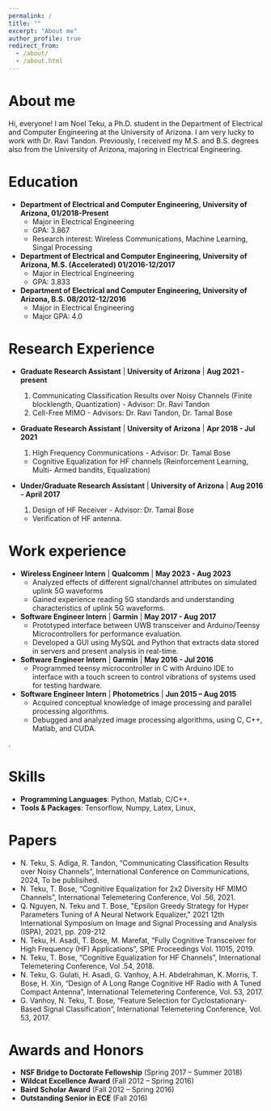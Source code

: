 ```yaml
---
permalink: /
title: ""
excerpt: "About me"
author_profile: true
redirect_from: 
  - /about/
  - /about.html
---
```


About me
=========
Hi, everyone! I am Noel Teku, a Ph.D. student in the Department of Electrical and Computer Engineering at the University of Arizona. I am very lucky to work with Dr. Ravi Tandon. Previously, I received my M.S. and B.S. degrees also from the University of Arizona, majoring in Electrical Engineering. 


Education
=========
* **Department of Electrical and Computer Engineering, University of Arizona, 01/2018-Present**
  * Major in Electrical Engineering
  * GPA: 3.867
  * Research interest: Wireless Communications, Machine Learning, Singal Processing
* **Department of Electrical and Computer Engineering, University of Arizona, M.S. (Accelerated) 01/2016-12/2017**
  * Major in Electrical Engineering
  * GPA: 3.833
* **Department of Electrical and Computer Engineering, University of Arizona, B.S. 08/2012-12/2016**
  * Major in Electrical Engineering
  * Major GPA: 4.0

Research Experience
===================
* **Graduate Research Assistant** | **University of Arizona** | **Aug 2021 - present**
  1.  Communicating Classification Results over Noisy Channels (Finite blocklength, Quantization) - Advisor: Dr. Ravi Tandon
  2.  Cell-Free MIMO - Advisors: Dr. Ravi Tandon, Dr. Tamal Bose
    
* **Graduate Research Assistant** | **University of Arizona** | **Apr 2018 - Jul 2021**
  1. High Frequency Communications - Advisor: Dr. Tamal Bose
    * Cognitive Equalization for HF channels (Reinforcement Learning, Multi- Armed bandits, Equalization)
      
      
* **Under/Graduate Research Assistant** | **University of Arizona** | **Aug 2016 - April 2017**
  1. Design of HF Receiver - Advisor: Dr. Tamal Bose
    * Verification of HF antenna.


Work experience
===============
* **Wireless Engineer Intern** | **Qualcomm** | **May 2023 - Aug 2023**
  * Analyzed effects of different signal/channel attributes on simulated uplink 5G waveforms
  * Gained experience reading 5G standards and understanding characteristics of uplink 5G waveforms.
* **Software Engineer Intern** | **Garmin** | **May 2017 - Aug 2017**
  * Prototyped interface between UWB transceiver and Arduino/Teensy Microcontrollers for performance evaluation.
  * Developed a GUI using MySQL and Python that extracts data stored in servers and present analysis in real-time.
* **Software Engineer Intern** | **Garmin** | **May 2016 - Jul 2016**
  * Programmed teensy microcontroller in C with Arduino IDE to interface with a touch screen to control 
    vibrations of systems used for testing hardware. 
* **Software Engineer Intern** | **Photometrics** | **Jun 2015 – Aug 2015**
   * Acquired conceptual knowledge of image processing and parallel processing algorithms.
   * Debugged and analyzed image processing algorithms, using C, C++, Matlab, and CUDA.
  
.


Skills
======
* **Programming Languages**: Python, Matlab, C/C++.
* **Tools & Packages**: Tensorflow, Numpy, Latex, Linux, 

Papers
======
* N. Teku, S. Adiga, R. Tandon, “Communicating Classification Results over Noisy Channels”, International Conference on Communications, 2024, To be publisihed.
* N. Teku, T. Bose, “Cognitive Equalization for 2x2 Diversity HF MIMO Channels”, International Telemetering Conference, Vol .56, 2021.
* Q. Nguyen, N. Teku and T. Bose, "Epsilon Greedy Strategy for Hyper Parameters Tuning of A Neural Network Equalizer," 2021 12th International Symposium on Image and Signal Processing and Analysis (ISPA), 2021, pp. 209-212
* N. Teku, H. Asadi, T. Bose, M. Marefat, “Fully Cognitive Transceiver for High Frequency (HF) Applications”, SPIE Proceedings Vol. 11015, 2019.
* N. Teku, T. Bose, “Cognitive Equalization for HF Channels”, International Telemetering Conference, Vol .54, 2018.
* N. Teku, G. Gulati, H. Asadi, G. Vanhoy, A.H. Abdelrahman, K. Morris, T. Bose, H. Xin, “Design of A Long Range Cognitive HF Radio with A Tuned Compact Antenna”, International Telemetering Conference, Vol. 53, 2017.
* 	G. Vanhoy, N. Teku, T. Bose, “Feature Selection for Cyclostationary-Based Signal Classification”, International Telemetering Conference, Vol. 53, 2017.



Awards and Honors
=================
* **NSF Bridge to Doctorate Fellowship** (Spring 2017 – Summer 2018)
* **Wildcat Excellence Award** (Fall 2012 – Spring 2016)
* **Baird Scholar Award** (Fall 2012 – Spring 2016)
* **Outstanding Senior in ECE** (Fall 2016)
  



